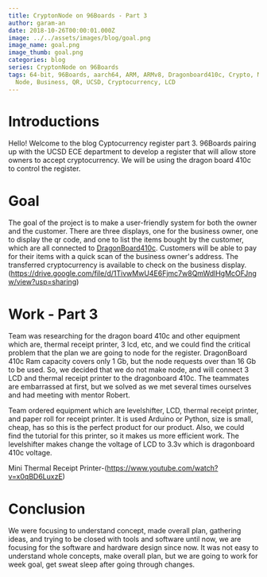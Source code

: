 ```yaml
---
title: CryptonNode on 96Boards - Part 3
author: garam-an
date: 2018-10-26T00:00:01.000Z
image: ../../assets/images/blog/goal.png
image_name: goal.png
image_thumb: goal.png
categories: blog
series: CryptonNode on 96Boards
tags: 64-bit, 96Boards, aarch64, ARM, ARMv8, Dragonboard410c, Crypto, Mining,
  Node, Business, QR, UCSD, Cryptocurrency, LCD
---
```


# Introductions

Hello! Welcome to the blog Cyptocurrency register part 3. 96Boards pairing up with the UCSD ECE department to develop a register that will allow store owners to accept cryptocurrency. We will be using the dragon board 410c to control the register.

# Goal

The goal of the project is to make a user-friendly system for both the owner and the customer. There are three displays, one for the business owner, one to display the qr code, and one to list the items bought by the customer, which are all connected to [DragonBoard410c](http://www.96boards.org/product/dragonboard410c/). Customers will be able to pay for their items with a quick scan of the business owner's address. The transferred cryptocurrency is available to check on the business display.
(https://drive.google.com/file/d/1TivwMwU4E6Fjmc7w8QmWdlHgMcOFJngw/view?usp=sharing)

# Work - Part 3

Team was researching for the dragon board 410c and other equipment which are, thermal receipt printer, 3 lcd, etc, and we could find the critical problem that the plan we are going to node for the register. DragonBoard 410c Ram capacity covers only 1 Gb, but the node requests over than 16 Gb to be used. So, we decided that we do not make node, and will connect 3 LCD and thermal receipt printer to the dragonboard 410c. The teammates are embarrassed at first, but we solved as we met several times ourselves and had meeting with mentor Robert.

Team ordered equipment which are levelshifter, LCD, thermal receipt printer, and paper roll for receipt printer. It is used Arduino or Python, size is small, cheap, has so this is the perfect product for our product. Also, we could find the tutorial for this printer, so it makes us more efficient work. The levelshifter makes change the voltage of LCD to 3.3v which is dragonboard 410c voltage.

Mini Thermal Receipt Printer-(https://www.youtube.com/watch?v=x0qBD6LuxzE)

# Conclusion

We were focusing to understand concept, made overall plan, gathering ideas, and trying to be closed with tools and software until now, we are focusing for the software and hardware design since now. It was not easy to understand whole concepts, make overall plan, but we are going to work for week goal, get sweat sleep after going through changes.
